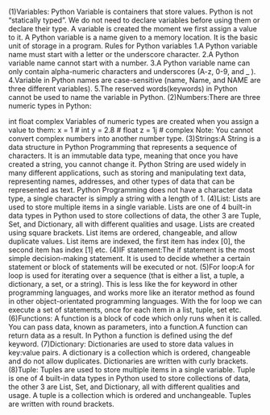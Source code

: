(1)Variables: Python Variable is containers that store values. Python is not “statically typed”. We do not need to declare variables before using them or declare their type.
A variable is created the moment we first assign a value to it. A Python variable is a name given to a memory location.
It is the basic unit of storage in a program.
Rules for Python variables
 1.A Python variable name must start with a letter or the underscore character.
 2.A Python variable name cannot start with a number.
 3.A Python variable name can only contain alpha-numeric characters and underscores (A-z, 0-9, and _ ).
 4.Variable in Python names are case-sensitive (name, Name, and NAME are three different variables).
 5.The reserved words(keywords) in Python cannot be used to name the variable in Python.
(2)Numbers:There are three numeric types in Python:

   int
   float
  complex
Variables of numeric types are created when you assign a value to them:
 x = 1    # int
 y = 2.8  # float
 z = 1j   # complex
 Note: You cannot convert complex numbers into another number type.
 (3)Strings:A String is a data structure in Python Programming that represents a sequence of characters.
 It is an immutable data type, meaning that once you have created a string, you cannot change it.
 Python String are used widely in many different applications, such as storing and manipulating text data, representing names, addresses, and other types of data that can be represented as text.
 Python Programming does not have a character data type, a single character is simply a string with a length of 1.
 (4)List:
 Lists are used to store multiple items in a single variable.
 Lists are one of 4 built-in data types in Python used to store collections of data, the other 3 are Tuple, Set, and Dictionary, all with different qualities and usage.
 Lists are created using square brackets.
 List items are ordered, changeable, and allow duplicate values.
 List items are indexed, the first item has index [0], the second item has index [1] etc.
 (4)IF statement:The if statement is the most simple decision-making statement. It is used to decide whether a certain statement or block of statements will be executed or not.
 (5)For loop:A for loop is used for iterating over a sequence (that is either a list, a tuple, a dictionary, a set, or a string).
   This is less like the for keyword in other programming languages, and works more like an iterator method as found in other object-orientated programming languages.
   With the for loop we can execute a set of statements, once for each item in a list, tuple, set etc.
 (6)Functions:
      A function is a block of code which only runs when it is called.
     You can pass data, known as parameters, into a function.A function can return data as a result.
     In Python a function is defined using the def keyword.
(7)Dictionary:
     Dictionaries are used to store data values in key:value pairs.
    A dictionary is a collection which is ordered, changeable and do not allow duplicates.
    Dictionaries are written with curly brackets.
(8)Tuple:
    Tuples are used to store multiple items in a single variable.
    Tuple is one of 4 built-in data types in Python used to store collections of data, the other 3 are List, Set, and Dictionary, all with different qualities and usage.
    A tuple is a collection which is ordered and unchangeable.
    Tuples are written with round brackets.

